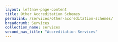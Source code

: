 ```yaml
---
layout: leftnav-page-content
title: Other Accreditation Schemes
permalink: /services/other-accreditation-schemes/
breadcrumb: Services
collection_name: services
second_nav_title: "Accreditation Services"
---
```

